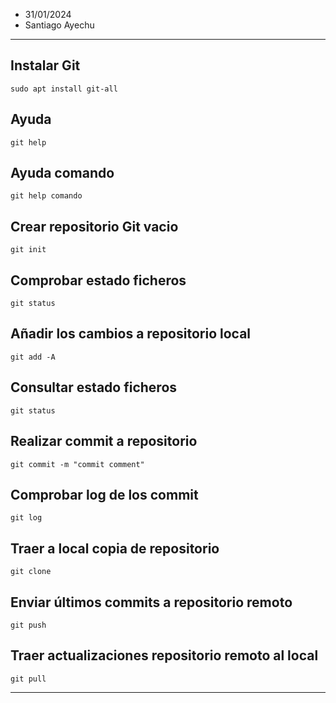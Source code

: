 - 31/01/2024
- Santiago Ayechu

***

## Instalar Git
```sudo apt install git-all```

## Ayuda
```git help```

## Ayuda comando
```git help comando```

## Crear repositorio Git vacio
```git init```

## Comprobar estado ficheros
```git status```

## Añadir los cambios a repositorio local
```git add -A```

## Consultar estado ficheros
```git status```

## Realizar commit a repositorio
```git commit -m "commit comment"```

## Comprobar log de los commit
```git log```

## Traer a local copia de repositorio
```git clone```

## Enviar últimos commits a repositorio remoto
```git push```

## Traer actualizaciones repositorio remoto al local
```git pull```

***
